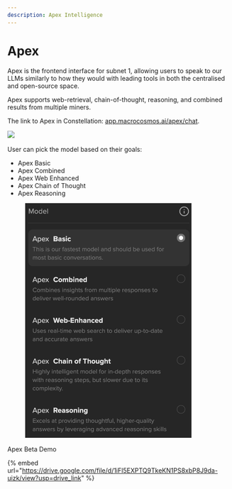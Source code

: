 ```yaml
---
description: Apex Intelligence
---
```


# Apex

Apex is the frontend interface for subnet 1, allowing users to speak to our LLMs similarly to how they would with leading tools in both the centralised and open-source space.

Apex supports web-retrieval, chain-of-thought, reasoning, and combined results from multiple miners.

The link to Apex in Constellation: [app.macrocosmos.ai/apex/chat](https://app.macrocosmos.ai/apex/chat).

![](https://lh7-rt.googleusercontent.com/slidesz/AGV_vUczJv71hvq4tngM6b0IvJiOuzZiCBqPEnk6_54SScJzJypU9Rze09_s8aEfCp1-cczxuCu28JcdoG7nzfTbOl_vizFbsCUxmKY9nv1LoiAaG7vGIze5KM2JYSIl1rw0utBCjwNRTg=s2048?key=4TvgYRVhn-xzDIU0GU72ROkL)

User can pick the model based on their goals:

* Apex Basic
* Apex Combined
* Apex Web Enhanced
* Apex Chain of Thought
* Apex Reasoning

<figure><img src="../../.gitbook/assets/Apex models (1).png" alt="" width="375"><figcaption></figcaption></figure>

Apex Beta Demo

{% embed url="https://drive.google.com/file/d/1iFI5EXPTQ9TkeKN1PS8xbP8J9da-uizk/view?usp=drive_link" %}


